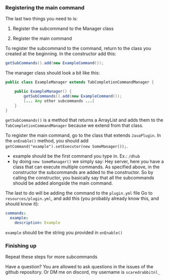 ### Registering the main command
The last two things you need to is:

1. Register the subcommand to the Manager class

2. Register the main command

To register the subcommand to the command, return to the class you created at the beginning.
In the constructor add this:

```java
getSubCommands().add(new ExampleCommand());
```
The manager class should look a bit like this:

```java
public class ExampleManager extends TabCompletionCommandManager {

    public ExampleManager() {
        getSubCommands().add(new ExampleCommand());
        [... Any other subcommands ...]
    }
}
```
```getSubCommands()``` is a method that returns a ArrayList<SubCommand> and adds them to the ```TabCompletionCommandManager``` because we extend from that class. 

To register the main command, go to the class that extends ```JavaPlugin```.
In the ```onEnable()``` method, you should add ```getCommand("example").setExecutor(new SomeManager());```.

- example should be the first command you type in. Ex.: ```/dhub```
- by doing ```new SomeManager()``` we simply say: Hey server, here you have a class that can execute multiple commands. As specified above, in the constructor the subcommands are added to the constructor. So by calling the constructor, you basically say that all the subcommands should be added alongside the main command.

The last to do will be adding the command to the ```plugin.yml``` file
Go to ```resources/plugin.yml```, and add this (you probably already know this, and should know it):

```yaml
commands:
  example:
    description: Example
```
```example``` should be the string you provided in ```onEnable()```


### Finishing up
Repeat these steps for more subcommands

Have a question? You are allowed to ask questions in the issues of the github repository. Or DM me on discord, my username is ```scaredrabbitnl_```

